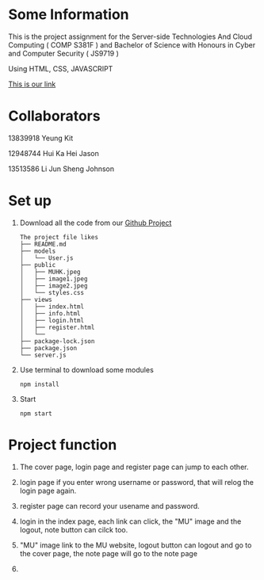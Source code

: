 # Some Information
This is the project assignment for the Server-side Technologies And Cloud Computing ( COMP S381F ) and Bachelor of Science with Honours in Cyber and Computer Security ( JS9719 )

Using HTML, CSS, JAVASCRIPT

[This is our link](https://three81project-group24.onrender.com)

# Collaborators
13839918 Yeung Kit

12948744 Hui Ka Hei Jason

13513586 Li Jun Sheng Johnson

# Set up 
1. Download all the code from our [Github Project](https://github.com/JohnsonLJS/381project_group24)
	```
   The project file likes
	├── README.md
	├── models
	│   └── User.js
	├── public
	│   ├── MUHK.jpeg
	│   ├── image1.jpeg
	│   ├── image2.jpeg
	│   └── styles.css
	├──	views
    │	├── index.html
   	│ 	├── info.html
   	│ 	├── login.html
	│	├── register.html
	│	└── 
	├── package-lock.json
	├── package.json
	└── server.js
    ```
3. Use terminal to download some modules
	```
 	npm install
	```

4. Start
	```
	npm start
	```
 # Project function
 1. The cover page, login page and register page can jump to each other.

 2. login page if you enter wrong username or password, that will relog the login page again.

 3. register page can record your usename and password.

 4. login in the index page, each link can click, the "MU" image and the logout, note button can cilck too.

 5. "MU" image link to the MU website, logout button can logout and go to the cover page, the note page will go to the note page

 6. 
   
 
	
